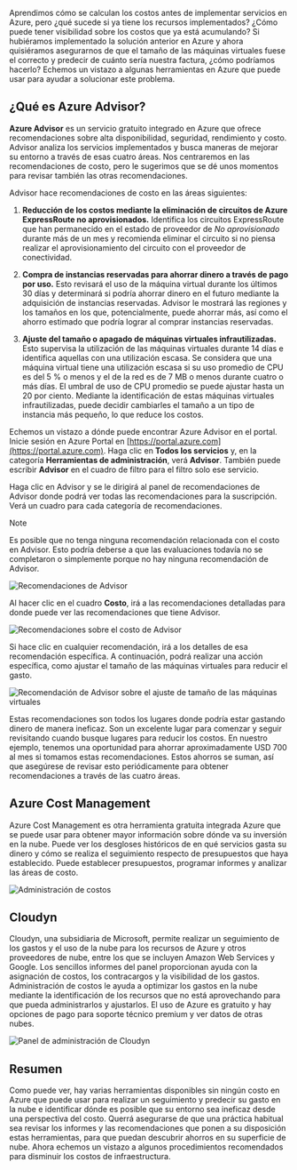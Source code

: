 Aprendimos cómo se calculan los costos antes de implementar servicios en Azure, pero ¿qué sucede si ya tiene los recursos implementados? ¿Cómo puede tener visibilidad sobre los costos que ya está acumulando? Si hubiéramos implementado la solución anterior en Azure y ahora quisiéramos asegurarnos de que el tamaño de las máquinas virtuales fuese el correcto y predecir de cuánto sería nuestra factura, ¿cómo podríamos hacerlo? Echemos un vistazo a algunas herramientas en Azure que puede usar para ayudar a solucionar este problema.

## <a name="what-is-azure-advisor"></a>¿Qué es Azure Advisor? 

**Azure Advisor** es un servicio gratuito integrado en Azure que ofrece recomendaciones sobre alta disponibilidad, seguridad, rendimiento y costo. Advisor analiza los servicios implementados y busca maneras de mejorar su entorno a través de esas cuatro áreas. Nos centraremos en las recomendaciones de costo, pero le sugerimos que se dé unos momentos para revisar también las otras recomendaciones.

Advisor hace recomendaciones de costo en las áreas siguientes: 

1. **Reducción de los costos mediante la eliminación de circuitos de Azure ExpressRoute no aprovisionados.** 
    Identifica los circuitos ExpressRoute que han permanecido en el estado de proveedor de *No aprovisionado* durante más de un mes y recomienda eliminar el circuito si no piensa realizar el aprovisionamiento del circuito con el proveedor de conectividad.

2. **Compra de instancias reservadas para ahorrar dinero a través de pago por uso.** 
    Esto revisará el uso de la máquina virtual durante los últimos 30 días y determinará si podría ahorrar dinero en el futuro mediante la adquisición de instancias reservadas. Advisor le mostrará las regiones y los tamaños en los que, potencialmente, puede ahorrar más, así como el ahorro estimado que podría lograr al comprar instancias reservadas.
    
3. **Ajuste del tamaño o apagado de máquinas virtuales infrautilizadas.** 
    Esto supervisa la utilización de las máquinas virtuales durante 14 días e identifica aquellas con una utilización escasa. Se considera que una máquina virtual tiene una utilización escasa si su uso promedio de CPU es del 5 % o menos y el de la red es de 7 MB o menos durante cuatro o más días. El umbral de uso de CPU promedio se puede ajustar hasta un 20 por ciento. Mediante la identificación de estas máquinas virtuales infrautilizadas, puede decidir cambiarles el tamaño a un tipo de instancia más pequeño, lo que reduce los costos.

Echemos un vistazo a dónde puede encontrar Azure Advisor en el portal. Inicie sesión en Azure Portal en [https://portal.azure.com](https://portal.azure.com). Haga clic en **Todos los servicios** y, en la categoría **Herramientas de administración**, verá **Advisor**. También puede escribir **Advisor** en el cuadro de filtro para el filtro solo ese servicio. 

Haga clic en Advisor y se le dirigirá al panel de recomendaciones de Advisor donde podrá ver todas las recomendaciones para la suscripción. Verá un cuadro para cada categoría de recomendaciones. 

> [!NOTE]
> Es posible que no tenga ninguna recomendación relacionada con el costo en Advisor. Esto podría deberse a que las evaluaciones todavía no se completaron o simplemente porque no hay ninguna recomendación de Advisor.

![Recomendaciones de Advisor](../images/advisor-recommendations.png)

Al hacer clic en el cuadro **Costo**, irá a las recomendaciones detalladas para donde puede ver las recomendaciones que tiene Advisor.

![Recomendaciones sobre el costo de Advisor](../images/advisor-cost-recommendations.png)

Si hace clic en cualquier recomendación, irá a los detalles de esa recomendación específica. A continuación, podrá realizar una acción específica, como ajustar el tamaño de las máquinas virtuales para reducir el gasto.

![Recomendación de Advisor sobre el ajuste de tamaño de las máquinas virtuales](../images/advisor-resize-vm.png)

Estas recomendaciones son todos los lugares donde podría estar gastando dinero de manera ineficaz. Son un excelente lugar para comenzar y seguir revisitando cuando busque lugares para reducir los costos. En nuestro ejemplo, tenemos una oportunidad para ahorrar aproximadamente USD 700 al mes si tomamos estas recomendaciones. Estos ahorros se suman, así que asegúrese de revisar esto periódicamente para obtener recomendaciones a través de las cuatro áreas.

## <a name="azure-cost-management"></a>Azure Cost Management

Azure Cost Management es otra herramienta gratuita integrada Azure que se puede usar para obtener mayor información sobre dónde va su inversión en la nube. Puede ver los desgloses históricos de en qué servicios gasta su dinero y cómo se realiza el seguimiento respecto de presupuestos que haya establecido. Puede establecer presupuestos, programar informes y analizar las áreas de costo.

![Administración de costos](../images/cost-management.png)

## <a name="cloudyn"></a>Cloudyn 

Cloudyn, una subsidiaria de Microsoft, permite realizar un seguimiento de los gastos y el uso de la nube para los recursos de Azure y otros proveedores de nube, entre los que se incluyen Amazon Web Services y Google. Los sencillos informes del panel proporcionan ayuda con la asignación de costos, los contracargos y la visibilidad de los gastos. Administración de costos le ayuda a optimizar los gastos en la nube mediante la identificación de los recursos que no está aprovechando para que pueda administrarlos y ajustarlos. El uso de Azure es gratuito y hay opciones de pago para soporte técnico premium y ver datos de otras nubes. 

![Panel de administración de Cloudyn](../images/cloudyn-mgt-dash.png)

## <a name="summary"></a>Resumen

Como puede ver, hay varias herramientas disponibles sin ningún costo en Azure que puede usar para realizar un seguimiento y predecir su gasto en la nube e identificar dónde es posible que su entorno sea ineficaz desde una perspectiva del costo. Querrá asegurarse de que una práctica habitual sea revisar los informes y las recomendaciones que ponen a su disposición estas herramientas, para que puedan descubrir ahorros en su superficie de nube. Ahora echemos un vistazo a algunos procedimientos recomendados para disminuir los costos de infraestructura.
